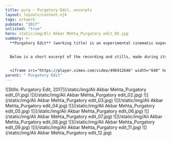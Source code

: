 ```yaml
---
title: purg ~ Purgatory Edit, excerpts
layout: layouts/content.njk
tags: artwork
pubdate: "2017"
unlisted: "true"
hero: static/img/Ali Akbar Mehta_Purgatory edit_02.jpg
summary: >-
  **Purgatory Edit** (working title) is an experimental cinematic experience. 


  Below is a short excerpt of the recording and stills, made during its initial prototyping.


  <iframe src="https://player.vimeo.com/video/496912646" width="640" height="360" frameborder="0" allow="autoplay; fullscreen" allowfullscreen></iframe>
parent: " Purgatory Edit"
---
```

!\[Stills: Purgatory Edit, 2017](/static/img/Ali Akbar Mehta_Purgatory edit_01.jpg)
!\[](/static/img/Ali Akbar Mehta_Purgatory edit_02.jpg)
!\[](/static/img/Ali Akbar Mehta_Purgatory edit_03.jpg)
!\[](/static/img/Ali Akbar Mehta_Purgatory edit_04.jpg)
!\[](/static/img/Ali Akbar Mehta_Purgatory edit_05.jpg)
!\[](/static/img/Ali Akbar Mehta_Purgatory edit_06.jpg)
!\[](/static/img/Ali Akbar Mehta_Purgatory edit_07.jpg)
!\[](/static/img/Ali Akbar Mehta_Purgatory edit_08.jpg)
!\[](/static/img/Ali Akbar Mehta_Purgatory edit_09.jpg)
!\[](/static/img/Ali Akbar Mehta_Purgatory edit_11.jpg)
!\[](/static/img/Ali Akbar Mehta_Purgatory edit_12.jpg)